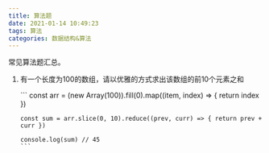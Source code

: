 ```yaml
---
title: 算法题
date: 2021-01-14 10:49:23
tags: 算法
categories: 数据结构&算法
---
```


常见算法题汇总。

<!--more-->

<ol>
  <li>
    <p>有一个长度为100的数组，请以优雅的方式求出该数组的前10个元素之和</p>
    ```
    const arr = (new Array(100)).fill(0).map((item, index) => {
      return index
    })

    const sum = arr.slice(0, 10).reduce((prev, curr) => { return prev + curr })

    console.log(sum) // 45
    ```
  </li>
</ol>


